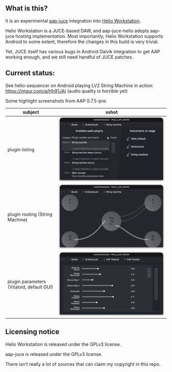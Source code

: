 ## What is this?

It is an experimental [aap-juce](https://github.com/atsushieno/aap-juce) integration into [Helio Workstation](https://github.com/helio-fm/helio-sequencer).

Helio Workstation is a JUCE-based DAW, and aap-juce-helio adopts aap-juce hosting implementation. Most importantly, Helio Workstation supports Android to some extent, therefore the changes in this build is very trivial.

Yet, JUCE itself has various bugs in Android Dalvik integration to get AAP working enough, and we still need handful of JUCE patches.


## Current status:

See helio-sequencer on Android playing LV2 String Machine in action: https://imgur.com/a/Hh91JAI (audio quality is horrible yet)

Some highlight screenshots from AAP 0.7.5-pre:

| subject | sshot |
|-|-|
| plugin listing | ![Plugin list](Screenshots/helio-android-plugins.png) |
| plugin routing (String Machine) | ![Plugin routing](Screenshots/helio-android-plugin-routing.png) |
| plugin parameters (Vitaloid, default GUI) | ![Plugin parameter editor mode](Screenshots/helio-android-plugin-params.png) |


## Licensing notice

Helio Workstation is released under the GPLv3 license.

aap-juce is released under the GPLv3 license.

There isn't really a lot of sources that can claim my copyright in this repo.
